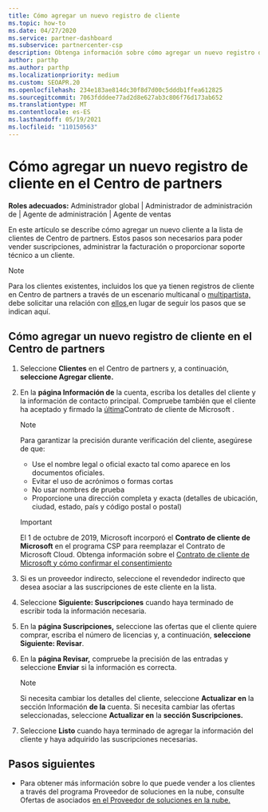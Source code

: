 ```yaml
---
title: Cómo agregar un nuevo registro de cliente
ms.topic: how-to
ms.date: 04/27/2020
ms.service: partner-dashboard
ms.subservice: partnercenter-csp
description: Obtenga información sobre cómo agregar un nuevo registro de cliente en Centro de partners. A continuación, puede vender las suscripciones de los clientes, administrar la facturación o proporcionar soporte técnico al cliente.
author: parthp
ms.author: parthp
ms.localizationpriority: medium
ms.custom: SEOAPR.20
ms.openlocfilehash: 234e183ae814dc30f8d7d00c5dddb1ffea612825
ms.sourcegitcommit: 7063fdddee77ad2d8e627ab3c806f76d173ab652
ms.translationtype: MT
ms.contentlocale: es-ES
ms.lasthandoff: 05/19/2021
ms.locfileid: "110150563"
---
```

# <a name="how-to-add-a-new-customer-record-in-partner-center"></a>Cómo agregar un nuevo registro de cliente en el Centro de partners

**Roles adecuados:** Administrador global | Administrador de administración de | Agente de administración | Agente de ventas

En este artículo se describe cómo agregar un nuevo cliente a la lista de clientes de Centro de partners. Estos pasos son necesarios para poder vender suscripciones, administrar la facturación o proporcionar soporte técnico a un cliente.

>[!NOTE]
>Para los clientes existentes, incluidos los que ya [](multichannel.md) tienen registros de cliente en Centro de partners a través de un escenario multicanal o [multipartista,](multipartner.md) debe solicitar una relación con [ellos,](request-a-relationship-with-a-customer.md)en lugar de seguir los pasos que se indican aquí.

## <a name="to-add-a-new-customer-in-partner-center"></a>Cómo agregar un nuevo registro de cliente en el Centro de partners

1. Seleccione **Clientes** en el Centro de partners y, a continuación, **seleccione Agregar cliente.**

2. En la **página Información de** la cuenta, escriba los detalles del cliente y la información de contacto principal. Compruebe también que el cliente ha aceptado y firmado la [última](agreements.md)Contrato de cliente de Microsoft .

   >[!NOTE]
   >
   >Para garantizar la precisión durante verificación del cliente, asegúrese de que:
   >
   >- Use el nombre legal o oficial exacto tal como aparece en los documentos oficiales.
   >- Evitar el uso de acrónimos o formas cortas
   >- No usar nombres de prueba
   >- Proporcione una dirección completa y exacta (detalles de ubicación, ciudad, estado, país y código postal o postal)

   >[!IMPORTANT]
   > El 1 de octubre de 2019, Microsoft incorporó el **Contrato de cliente de Microsoft** en el programa CSP para reemplazar el Contrato de Microsoft Cloud. Obtenga información sobre el [Contrato de cliente de Microsoft y cómo confirmar el consentimiento](confirm-customer-agreement.md)
  
3. Si es un proveedor indirecto, seleccione el revendedor indirecto que desea asociar a las suscripciones de este cliente en la lista.

4. Seleccione **Siguiente: Suscripciones** cuando haya terminado de escribir toda la información necesaria.

5. En la **página Suscripciones,** seleccione las ofertas que el cliente quiere comprar, escriba el número de licencias y, a continuación, **seleccione Siguiente: Revisar**.

6. En la **página Revisar,** compruebe la precisión de las entradas y seleccione **Enviar** si la información es correcta.

   >[!NOTE]
   >Si necesita cambiar los detalles del cliente, seleccione **Actualizar en** la sección Información **de la** cuenta. Si necesita cambiar las ofertas seleccionadas, seleccione **Actualizar en** la **sección Suscripciones.**

7. Seleccione **Listo** cuando haya terminado de agregar la información del cliente y haya adquirido las suscripciones necesarias.

## <a name="next-steps"></a>Pasos siguientes

- Para obtener más información sobre lo que puede vender a los clientes a través del programa Proveedor de soluciones en la nube, consulte Ofertas de asociados [en el Proveedor de soluciones en la nube.](csp-offers.md)


